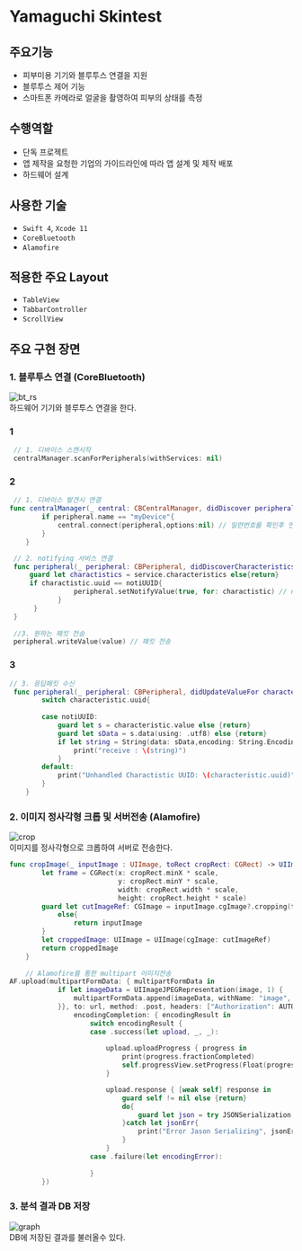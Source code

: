 # Yamaguchi Skintest

## 주요기능

- 피부미용 기기와 블루투스 연결을 지원 
- 블루투스 제어 기능
- 스마트폰 카메라로 얼굴을 촬영하여 피부의 상태를 측정

## 수행역할
- 단독 프로젝트
- 앱 제작을 요청한 기업의 가이드라인에 따라 앱 설계 및 제작 배포
- 하드웨어 설계

## 사용한 기술
- `Swift 4`, `Xcode 11`
- `CoreBluetooth`
- `Alamofire`

## 적용한 주요 Layout
- `TableView`
- `TabbarController`
- `ScrollView`

## 주요 구현 장면

### 1. 블루투스 연결 (CoreBluetooth)
![bt_rs](https://user-images.githubusercontent.com/42457589/132491009-ab3fbeb9-16f6-42fe-97bd-aa3f0f201e50.gif)  
하드웨어 기기와 블루투스 연결을 한다.
### 1
``` swift
 // 1. 디바이스 스캔시작 
 centralManager.scanForPeripherals(withServices: nil) 

``` 
### 2
``` swift
 // 1. 디바이스 발견시 연결 
func centralManager(_ central: CBCentralManager, didDiscover peripheral: CBPeripheral, advertisementData: [String : Any], rssi RSSI: NSNumber) {
        if peripheral.name == "myDevice"{
            central.connect(peripheral,options:nil) // 일련번호를 확인후 연결한다
        }
    }

``` 
``` swift
 // 2. notifying 서비스 연결
 func peripheral(_ peripheral: CBPeripheral, didDiscoverCharacteristicsFor service: CBService, error: Error?) {
     guard let charactistics = service.characteristics else{return}
     if charactistic.uuid == notiUUID{
                peripheral.setNotifyValue(true, for: charactistic) // notifiying 서비스를 구독하여 기기에서 변경된 값을 감시
            }
      }
 }
 
 //3. 원하는 패킷 전송
 peripheral.writeValue(value) // 패킷 전송

``` 
### 3
``` swift
// 3. 응답패킷 수신 
 func peripheral(_ peripheral: CBPeripheral, didUpdateValueFor characteristic: CBCharacteristic, error: Error?) {
        switch characteristic.uuid{
        
        case notiUUID:
            guard let s = characteristic.value else {return}
            guard let sData = s.data(using: .utf8) else {return}
            if let string = String(data: sData,encoding: String.Encoding.utf8){
                print("receive : \(string)")
            }
        default:
            print("Unhandled Charactistic UUID: \(characteristic.uuid)")
        }
    }
```
### 2. 이미지 정사각형 크롭 및 서버전송 (Alamofire)
![crop](https://user-images.githubusercontent.com/42457589/132491006-89d419a6-0604-41d8-beb2-e88d7cc8fe6c.gif)  
이미지를 정사각형으로 크롭하여 서버로 전송한다.
``` swift
func cropImage(_ inputImage : UIImage, toRect cropRect: CGRect) -> UIImage{
        let frame = CGRect(x: cropRect.minX * scale,
                           y: cropRect.minY * scale,
                           width: cropRect.width * scale,
                           height: cropRect.height * scale)
        guard let cutImageRef: CGImage = inputImage.cgImage?.cropping(to: frame)
            else{
                return inputImage
        }
        let croppedImage: UIImage = UIImage(cgImage: cutImageRef) 
        return croppedImage
    }
    
    // Alamofire를 통한 multipart 이미지전송 
AF.upload(multipartFormData: { multipartFormData in
            if let imageData = UIImageJPEGRepresentation(image, 1) {
                multipartFormData.append(imageData, withName: "image", fileName: "image.jpg", mimeType: "image/png")
            }}, to: url, method: .post, headers: ["Authorization": AUTO],
                encodingCompletion: { encodingResult in
                    switch encodingResult {
                    case .success(let upload, _, _):
                        
                        upload.uploadProgress { progress in
                            print(progress.fractionCompleted)
                            self.progressView.setProgress(Float(progress, animated: true)
                        }

                        upload.response { [weak self] response in
                            guard self != nil else {return}
                            do{
                                guard let json = try JSONSerialization.jsonObject(with: response.data!, options: .mutableContainers) as? [String:Any] else { return }
                            }catch let jsonErr{
                                print("Error Jason Serializing", jsonErr)
                            }
                        }
                    case .failure(let encodingError):
                        
                    }
        })
```
### 3. 분석 결과 DB 저장
![graph](https://user-images.githubusercontent.com/42457589/132491010-6ce3fa94-e88a-481f-99c9-8a591b5d6528.gif)  
DB에 저장된 결과를 불러올수 있다.


